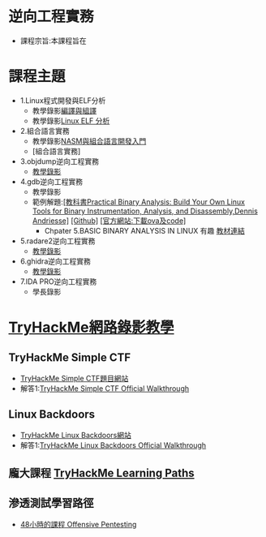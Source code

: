# 逆向工程實務
- 課程宗旨:本課程旨在


# 課程主題
- 1.Linux程式開發與ELF分析
  - 教學錄影[編譯與組譯](https://youtu.be/oWugDwITzLg)
  - 教學錄影[Linux ELF 分析](https://youtu.be/gjcgiL0i02Q)
- 2.組合語言實務
  - 教學錄影[NASM與組合語言開發入門](https://youtu.be/1aWERf19I5A)
  - [組合語言實務]
- 3.objdump逆向工程實務
  - [教學錄影](https://youtu.be/vN6GJn1co7U)
- 4.gdb逆向工程實務
  - 教學錄影
  - 範例解題:[[教科書Practical Binary Analysis: Build Your Own Linux Tools for Binary Instrumentation, Analysis, and Disassembly,Dennis Andriesse]](https://www.tenlong.com.tw/products/9781593279127) [[Github]](https://github.com/wilvk/practical-binary) [[官方網站:下載ova及code]](https://practicalbinaryanalysis.com/)
    - Chpater 5.BASIC BINARY ANALYSIS IN LINUX  有趣 [教材連結](https://github.com/MyDearGreatTeacher/Reversing202209/edit/main/%E4%B8%8A%E8%AA%B2%E4%B8%BB%E9%A1%8C/4_Reversing1-1/gdb%E7%A4%BA%E7%AF%84%E8%A7%A3%E9%A1%8C_%E7%AD%86%E8%A8%98/readme.md)
- 5.radare2逆向工程實務
  - [教學錄影](https://youtu.be/9gjKxRdJl3A)
- 6.ghidra逆向工程實務
  - [教學錄影](https://youtu.be/LdGIV7hxnyk)
- 7.IDA PRO逆向工程實務
  - 學長錄影
  
# [TryHackMe網路錄影教學](https://www.youtube.com/results?search_query=TryHackMe)
## TryHackMe Simple CTF
- [TryHackMe Simple CTF題目網站](https://tryhackme.com/room/easyctf)
- 解答1:[TryHackMe Simple CTF Official Walkthrough](https://www.youtube.com/watch?v=mItfrdyE1U4)

## Linux Backdoors
- [TryHackMe Linux Backdoors網站](https://tryhackme.com/room/linuxbackdoors)
- 解答1:[TryHackMe Linux Backdoors Official Walkthrough](https://www.youtube.com/watch?v=-xHk7N3vF-A)

## 龐大課程 [TryHackMe Learning Paths](https://tryhackme.com/hacktivities)
## 滲透測試學習路徑
- [48小時的課程 Offensive Pentesting](https://tryhackme.com/path/outline/pentesting)
